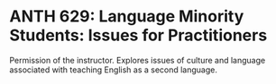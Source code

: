 # ANTH 629: Language Minority Students: Issues for Practitioners

Permission of the instructor. Explores issues of culture and language associated with teaching English as a second language.